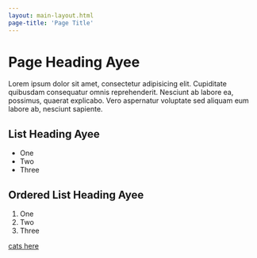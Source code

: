 ```yaml
---
layout: main-layout.html
page-title: 'Page Title'
---
```


# Page Heading Ayee

Lorem ipsum dolor sit amet, consectetur adipisicing elit. Cupiditate quibusdam consequatur omnis reprehenderit. Nesciunt ab labore ea, possimus, quaerat explicabo. Vero aspernatur voluptate sed aliquam eum labore ab, nesciunt sapiente.

## List Heading Ayee

- One 
- Two
- Three

## Ordered List Heading Ayee

1. One
1. Two
1. Three

[cats here](./_kittens/index.html)